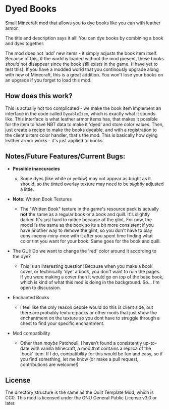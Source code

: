 # Dyed Books
Small Minecraft mod that allows you to dye books like you can with leather armor.

The title and description says it all! You can dye books by combining a book and dyes together.

The mod does not 'add' new items - it simply adjusts the book item itself. Because of this, if the world is loaded without the mod present, these books *should* not disappear since the book still exists in the game. (I have yet to test this). If you have a modded world that you continously upgrade along with new of Minecraft, this is a great addition. You won't lose your books on an upgrade if you forget to load this mod.

## How does this work?
This is actually not too complicated - we make the book item implement an interface in the code called `DyeableItem`, which is exactly what it sounds like. This interface is what leather armor items has, that makes it possible for the item to have NBT data to make it 'dyed' and store color values. Then, just create a recipe to make the books dyeable, and with a registration to the client's item color handler, that's the mod. This is basically how dying leather armor works - it's just applied to books.

## Notes/Future Features/Current Bugs:
- **Possible inaccuracies**
    - Some dyes (like white or yellow) may not appear as bright as it should, so the tinted overlay texture may need to be *slightly* adjusted a little.

- **Note**: Written Book Textures
    - The "Written Book" texture in the game's resource pack is actually **not** the same as a regular book or a book and quill. It's slightly darker. It's just hard to notice because of the glint. For now, the model is the same as the book so its a bit more consistent if you have another way to remove the glint, so you don't have to play eeny-meeny-miny-moe with it after you spent time finding what color tint you want for your book. Same goes for the book and quill.

- The GUI: Do we want to change the 'red' color around it according to the dye?
    - This is an interesting question! Because when you make a book cover, or technically 'dye' a book, you don't want to ruin the pages. If you were making a cover then it would go on *top* of the base book, which is kind of what this mod is doing in the background. So... I'm open to discussion.
- Enchanted Books
    - I feel like the only reason people would do this is client side, but there are probably texture packs or other mods that just show the enchantment on the texture so you dont have to struggle through a chest to find your specific enchantment. 
- Mod compatibility
    - Other than *maybe* Patchouli, I haven't found a consistently up-to-date with vanilla Minecraft, a mod that contains a replica of the 'book' item. If I do, compatibility for this would be fun and easy, so if you find something, let me know (or make a pull request, contributions are welcome!)

## License
The directory structure is the same as the Quilt Template Mod, which is CC0. This mod is licensed under the GNU General Public License v3.0 or later.